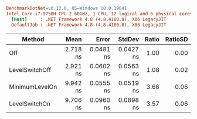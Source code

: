 ``` ini

BenchmarkDotNet=v0.12.0, OS=Windows 10.0.19041
Intel Core i7-9750H CPU 2.60GHz, 1 CPU, 12 logical and 6 physical cores
  [Host]     : .NET Framework 4.8 (4.8.4180.0), X86 LegacyJIT
  DefaultJob : .NET Framework 4.8 (4.8.4180.0), X86 LegacyJIT


```
|         Method |     Mean |     Error |    StdDev | Ratio | RatioSD |
|--------------- |---------:|----------:|----------:|------:|--------:|
|            Off | 2.718 ns | 0.0481 ns | 0.0427 ns |  1.00 |    0.00 |
| LevelSwitchOff | 2.921 ns | 0.0602 ns | 0.0563 ns |  1.08 |    0.02 |
| MinimumLevelOn | 9.942 ns | 0.0555 ns | 0.0519 ns |  3.66 |    0.06 |
|  LevelSwitchOn | 9.706 ns | 0.0960 ns | 0.0898 ns |  3.57 |    0.06 |
